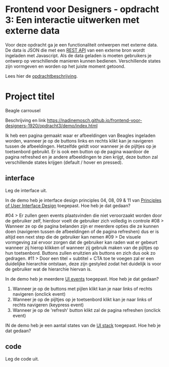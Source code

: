 # Frontend voor Designers - opdracht 3: Een interactie uitwerken met externe data

Voor deze opdracht ga je een functionaliteit ontwerpen met externe data. De data is JSON die met een [REST API](https://developer.mozilla.org/en-US/docs/Glossary/REST) van een externe bron wordt ingeladen met Javascript.  Als de data geladen is moeten gebruikers je ontwerp op verschillende manieren kunnen bedienen. Verschillende states zijn vormgeven en worden op het juiste moment getoond.

Lees hier de [opdrachtbeschrijving](./opdrachtbeschrijving.md).


# Project titel
Beagle carrousel

Beschrijving en link
https://nadinemosch.github.io/frontend-voor-designers-1920/opdracht3/demo/index.html

Ik heb een pagina gemaakt waar er afbeeldingen van Beagles ingeladen worden, wanneer je op de buttons links en rechts klikt kan je navigeren tussen de afbeeldingen. Hetzelfde geldt voor wanneer je de pijltjes op je toetsenbord gebruikt. Er is ook een button op de pagina waardoor de pagina refreshed en je andere afbeeldingen te zien krijgt, deze button zal verschillende states krijgen (default / hover en pressed).

## interface
Leg de interface uit.

In de demo heb je interface design principles 04, 08, 09 & 11 van [Principles of User Interface Design](http://bokardo.com/principles-of-user-interface-design/) toegepast. Hoe heb je dat gedaan?

#04 > Er zullen geen events plaatsvinden die niet veroorzaakt worden door de gebruiker zelf, hierdoor voelt de gebruiker zich volledig in controle
#08 > Wanneer ze op de pagina belanden zijn er meerdere opties die ze kunnen doen (navigeren tussen de afbeeldingen of de pagina refreshen) dus er is altijd een next step die de gebruiker kan nemen
#09 > De visuele vormgeving zal ervoor zorgen dat de gebruiker kan raden wat er gebeurt wanneer zij hierop klikken of wanneer zij gebruik maken van de pijltjes op hun toetsenbord. Buttons zullen eruitzien als buttons en zich dus ook zo gedragen.
#11 > Door een titel + subtitel + CTA toe te voegen zal er een duidelijke hierarchie ontstaan, deze zijn gestyled zodat het duidelijk is voor de gebruiker wat de hierarchie hiervan is.

In de demo heb je meerdere [UI events](https://developer.mozilla.org/en-US/docs/Web/API/UIEvent) toegepast. Hoe heb je dat gedaan?
1. Wanneer je op de buttons met pijlen klikt kan je naar links of rechts navigeren (onclick event)
2. Wanneer je op de pijltjes op je toetsenbord klikt kan je naar links of rechts navigeren (keypress event)
3. Wanneer je op de 'refresh' button klikt zal de pagina refreshen (onclick event)

IN de demo heb je een aantal states van de [UI stack](https://www.scotthurff.com/posts/why-your-user-interface-is-awkward-youre-ignoring-the-ui-stack/) toegepast. Hoe heb je dat gedaan?




## code
Leg de code uit.
